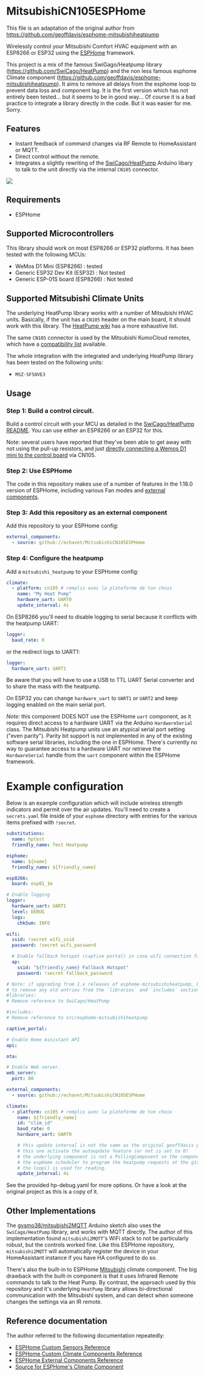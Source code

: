 # MitsubishiCN105ESPHome

This file is an adaptation of the original author from https://github.com/geoffdavis/esphome-mitsubishiheatpump

Wirelessly control your Mitsubishi Comfort HVAC equipment with an ESP8266 or
ESP32 using the [ESPHome](https://esphome.io) framework.

This project is a mix of the famous SwiGago/Heatpump library (https://github.com/SwiCago/HeatPump) and the non less famous esphome Climate component (https://github.com/geoffdavis/esphome-mitsubishiheatpump).
It aims to remove all delays from the esphome loop to prevent data loss and component lag.
It is the first version which has not entirely been tested... but it seems to be in good way...
Of course it is a bad practice to integrate a library directly in the code. But it was easier for me. Sorry.

## Features

- Instant feedback of command changes via RF Remote to HomeAssistant or MQTT.
- Direct control without the remote.
- Integrates a slightly rewriting of the [SwiCago/HeatPump](https://github.com/SwiCago/HeatPump) Arduino
  libary to talk to the unit directly via the internal `CN105` connector.

<IMG src="captures/Climate%20Thermostat%20.png"/>

## Requirements

- ESPHome

## Supported Microcontrollers

This library should work on most ESP8266 or ESP32 platforms. It has been tested
with the following MCUs:

- WeMos D1 Mini (ESP8266) : tested
- Generic ESP32 Dev Kit (ESP32) : Not tested
- Generic ESP-01S board (ESP8266) : Not tested

## Supported Mitsubishi Climate Units

The underlying HeatPump library works with a number of Mitsubishi HVAC
units. Basically, if the unit has a `CN105` header on the main board, it should
work with this library. The [HeatPump
wiki](https://github.com/SwiCago/HeatPump/wiki/Supported-models) has a more
exhaustive list.

The same `CN105` connector is used by the Mitsubishi KumoCloud remotes, which
have a
[compatibility list](https://www.mitsubishicomfort.com/kumocloud/compatibility)
available.

The whole integration with the integrated and underlying HeatPump library has been
tested on the following units:

- `MSZ-SF50VE3`

## Usage

### Step 1: Build a control circuit.

Build a control circuit with your MCU as detailed in the [SwiCago/HeatPump
README](https://github.com/SwiCago/HeatPump/blob/master/README.md#demo-circuit).
You can use either an ESP8266 or an ESP32 for this.

Note: several users have reported that they've been able to get away with
not using the pull-up resistors, and just [directly connecting a Wemos D1 mini
to the control
board](https://github.com/SwiCago/HeatPump/issues/13#issuecomment-457897457)
via CN105.

### Step 2: Use ESPHome

The code in this repository makes use of a number of features in the 1.18.0
version of ESPHome, including various Fan modes and
[external components](https://esphome.io/components/external_components.html).

### Step 3: Add this repository as an external component

Add this repository to your ESPHome config:

```yaml
external_components:
  - source: github://echavet/MitsubishiCN105ESPHome
```

### Step 4: Configure the heatpump

Add a `mitsubishi_heatpump` to your ESPHome config:

```yaml
climate:
  - platform: cn105 # remplis avec la plateforme de ton choix
    name: "My Heat Pump"
    hardware_uart: UART0
    update_interval: 4s
```

On ESP8266 you'll need to disable logging to serial because it conflicts with
the heatpump UART:

```yaml
logger:
  baud_rate: 0
```

or the redirect logs to UART1:

```yaml
logger:
  hardware_uart: UART1
```

Be aware that you will have to use a USB to TTL UART Serial converter and to share the mass with the heatpump.

On ESP32 you can change `hardware_uart` to `UART1` or `UART2` and keep logging
enabled on the main serial port.

_Note:_ this component DOES NOT use the ESPHome `uart` component, as it
requires direct access to a hardware UART via the Arduino `HardwareSerial`
class. The Mitsubishi Heatpump units use an atypical serial port setting ("even
parity"). Parity bit support is not implemented in any of the existing
software serial libraries, including the one in ESPHome. There's currently no
way to guarantee access to a hardware UART nor retrieve the `HardwareSerial`
handle from the `uart` component within the ESPHome framework.

# Example configuration

Below is an example configuration which will include wireless strength
indicators and permit over the air updates. You'll need to create a
`secrets.yaml` file inside of your `esphome` directory with entries for the
various items prefixed with `!secret`.

```yaml
substitutions:
  name: hptest
  friendly_name: Test Heatpump

esphome:
  name: ${name}
  friendly_name: ${friendly_name}

esp8266:
  board: esp01_1m

# Enable logging
logger:
  hardware_uart: UART1
  level: DEBUG
  logs:
    chkSum: INFO

wifi:
  ssid: !secret wifi_ssid
  password: !secret wifi_password

  # Enable fallback hotspot (captive portal) in case wifi connection fails
  ap:
    ssid: "${friendly_name} Fallback Hotspot"
    password: !secret fallback_password

# Note: if upgrading from 1.x releases of esphome-mitsubishiheatpump, be sure
# to remove any old entries from the `libraries` and `includes` section.
#libraries:
# Remove reference to SwiCago/HeatPump

#includes:
# Remove reference to src/esphome-mitsubishiheatpump

captive_portal:

# Enable Home Assistant API
api:

ota:

# Enable Web server.
web_server:
  port: 80

external_components:
  - source: github://echavet/MitsubishiCN105ESPHome

climate:
  - platform: cn105 # remplis avec la plateforme de ton choix
    name: ${friendly_name}
    id: "clim_id"
    baud_rate: 0
    hardware_uart: UART0

    # this update interval is not the same as the original geoffdavis parameter
    # this one activate the autoupdate feature (or not is set to 0)
    # the underlying component is not a PollingComponent so the component just uses
    # the espHome scheduler to program the heatpump requests at the given interval.
    # the loop() is used for reading.
    update_interval: 4s
```

See the provided hp-debug.yaml for more options. Or have a look at the original project as this is a copy of it.

## Other Implementations

The [gysmo38/mitsubishi2MQTT](https://github.com/gysmo38/mitsubishi2MQTT)
Arduino sketch also uses the `SwiCago/HeatPump`
library, and works with MQTT directly. The author of this implementation found
`mitsubishi2MQTT`'s WiFi stack to not be particularly robust, but the controls
worked fine. Like this ESPHome repository, `mitsubishi2MQTT` will automatically
register the device in your HomeAssistant instance if you have HA configured to do so.

There's also the built-in to ESPHome
[Mitsubishi](https://github.com/esphome/esphome/blob/dev/esphome/components/mitsubishi/mitsubishi.h)
climate component.
The big drawback with the built-in component is that it uses Infrared Remote
commands to talk to the Heat Pump. By contrast, the approach used by this
repository and it's underlying `HeatPump` library allows bi-directional
communication with the Mitsubishi system, and can detect when someone changes
the settings via an IR remote.

## Reference documentation

The author referred to the following documentation repeatedly:

- [ESPHome Custom Sensors Reference](https://esphome.io/components/sensor/custom.html)
- [ESPHome Custom Climate Components Reference](https://esphome.io/components/climate/custom.html)
- [ESPHome External Components Reference](https://esphome.io/components/external_components.html)
- [Source for ESPHome's Climate Component](https://github.com/esphome/esphome/tree/master/esphome/components/climate)
